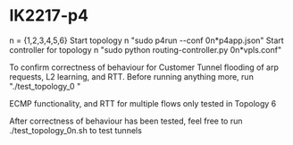 # IK2217-p4
n = {1,2,3,4,5,6}
Start topology n "sudo p4run --conf 0n\*p4app.json"
Start controller for topology n "sudo python routing-controller.py 0n\*vpls.conf"

To confirm correctness of behaviour for Customer Tunnel flooding of arp requests, L2 learning, and RTT. Before running anything more, run "./test_topology_0 <n>"

ECMP functionality, and RTT for multiple flows only tested in Topology 6

After correctness of behaviour has been tested, feel free to run ./test_topology_0n.sh to test tunnels

